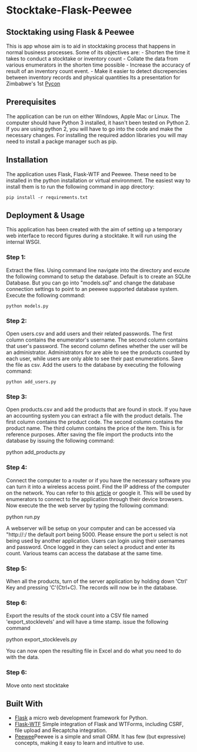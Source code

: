 # Stocktake-Flask-Peewee
## Stocktaking using Flask &amp; Peewee

This is app whose aim is to aid in stocktaking process that happens in normal business processes. 
Some of its objectives are:
	- Shorten the time it takes to conduct a stocktake or inventory count
	- Collate the data from various enumerators in the shorten time possible
	- Increase the accuracy of result of an inventory count event.
	- Make it easier to detect discrepencies between inventory records and physical quantities
Its a presentation for Zimbabwe's 1st [Pycon](http://zw.pycon.org)

## Prerequisites

The application can be run on either Windows, Apple Mac or Linux. The computer should have Python 3 installed, it hasn't been tested on Python 2. 
If you are using python 2, you will have to go into the code and make the necessary changes. For installing the required addon libraries you will may need
to install a packge manager such as pip.

## Installation

The application uses Flask, Flask-WTF and Peewee. These need to be installed in the python installation or virtual environment.
The easiest way to install them is to run the following command in  app directory:

	pip install -r requirements.txt
	
	
## Deployment & Usage

This application has been created with the aim of setting up a temporary web interface to record figures during a stocktake. It will 
run using the internal WSGI. 

### Step 1:
Extract the files. Using command line navigate into the directory and excute the following command to setup the database. 
Default is to create an SQLite Database. But you can go into "models.sql" and change the database connection settings to point to an peewee 
supported database system. Execute the following command:

	python models.py


### Step 2:
Open users.csv and add users and their related passwords. The first column contains the enumerator's username. 
The second column contains that user's password. The second column defines whether the user will be an administrator.
Administrators for are able to see the products counted by each user, while users are only able to see their past enumerations. Save the file
as csv. Add the users to the database by executing the following command:

	python add_users.py

### Step 3:
Open products.csv and add the products that are found in stock. If you have an accounting system you can extract a file with the product
details. The first column contains the product code. The second column contains the product name. The third column contains the price of the
item. This is for reference purposes. After saving the  file import the products into the database by issuing the following command:

python add_products.py

### Step 4:
Connect the computer to a router or if you have the necessary software you can turn it into a wireless access point. 
Find the IP address of the computer on the network. You can refer to this [article](https://www.dowling.edu/mydowling/tech/ipaddress.html) or google it. 
This will be used by enumerators to connect to the application through their device browsers. Now execute the the web server by typing the following command:

python run.py

A webserver will be setup on your computer and can be accessed via "http://<ipaddress>:<port>/ the default port being 5000. Please
ensure the port u select is not being used by another application. Users can login using their usernames and password. Once logged
in they can select a product and enter its count. Various teams can access
the database at the same time.

### Step 5:
When all the products, turn of the server application by holding down 'Ctrl' Key and pressing 'C'(Ctrl+C). The records will now be 
in the database.

### Step 6:
Export the results of the stock count into a CSV file named 'export_stocklevels' and will have a time stamp. issue the following command

python export_stocklevels.py

You can now open the resulting file in Excel and do what you need to do with the data.

### Step 6:
Move onto next stocktake

## Built With

* [Flask](http://flask.pocoo.org/) a micro web development framework for Python. 
* [Flask-WTF](https://flask-wtf.readthedocs.io) Simple integration of Flask and WTForms, including CSRF, file upload and Recaptcha integration.
* [Peewee](http://docs.peewee-orm.com)Peewee is a simple and small ORM. It has few (but expressive) concepts, making it easy to learn and intuitive to use.

	
